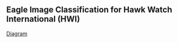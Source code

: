 ## Eagle Image Classification for Hawk Watch International (HWI)

[Diagram](https://github.com/Rebeccachristman/HawkWatch/blob/main/doc/HWIImageClassificationDiagram.jpeg)